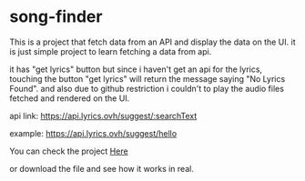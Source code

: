 # song-finder
This is a project that fetch data from an API and display the data on the UI. it is just simple project to learn fetching a data from api.

it has "get lyrics" button but since i haven't get an api for the lyrics, touching the button "get lyrics"  will return the message saying "No Lyrics Found".
and also due to github restriction i couldn't to play the audio files fetched and rendered on the UI.

api link: https://api.lyrics.ovh/suggest/:searchText

example: https://api.lyrics.ovh/suggest/hello

You can check the project 
[Here](https://zekud.github.io/song-finder/)

 or download the file and see how it works in real.
